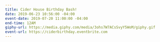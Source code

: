 ```yaml
---
title: Cider House Birthday Bash!
date: 2019-06-23 10:56:00 -04:00
event-date: 2019-07-20 11:00:00 -04:00
end-time: 12AM
giphy-url: https://media.giphy.com/media/3ohs7W7ACsSvyY5WoM/giphy.gif
event-url: https://ciderbirthday.eventbrite.com
---
```



